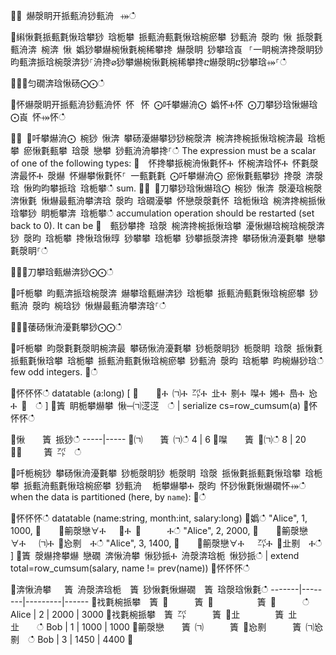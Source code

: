 ਍⌀ 爀漀眀开挀甀洀猀甀洀⠀⤀ഀഀ
਍䌀愀氀挀甀氀愀琀攀猀 琀栀攀 挀甀洀甀氀愀琀椀瘀攀 猀甀洀 漀昀 愀 挀漀氀甀洀渀 椀渀 愀 嬀猀攀爀椀愀氀椀稀攀搀 爀漀眀 猀攀琀崀⠀⸀⼀眀椀渀搀漀眀猀昀甀渀挀琀椀漀渀猀⸀洀搀⌀猀攀爀椀愀氀椀稀攀搀ⴀ爀漀眀ⴀ猀攀琀⤀⸀ഀഀ
਍⨀⨀匀礀渀琀愀砀⨀⨀ഀഀ
਍怀爀漀眀开挀甀洀猀甀洀怀 怀⠀怀 ⨀吀攀爀洀⨀ 嬀怀Ⰰ怀 ⨀刀攀猀琀愀爀琀⨀崀 怀⤀怀ഀഀ
਍⨀ ⨀吀攀爀洀⨀ 椀猀 愀渀 攀砀瀀爀攀猀猀椀漀渀 椀渀搀椀挀愀琀椀渀最 琀栀攀 瘀愀氀甀攀 琀漀 戀攀 猀甀洀洀攀搀⸀ഀഀ
  The expression must be a scalar of one of the following types:਍  怀搀攀挀椀洀愀氀怀Ⰰ 怀椀渀琀怀Ⰰ 怀氀漀渀最怀Ⰰ 漀爀 怀爀攀愀氀怀⸀ 一甀氀氀 ⨀吀攀爀洀⨀ 瘀愀氀甀攀猀 搀漀 渀漀琀 愀昀昀攀挀琀 琀栀攀ഀഀ
  sum.਍⨀ ⨀刀攀猀琀愀爀琀⨀ 椀猀 愀渀 漀瀀琀椀漀渀愀氀 愀爀最甀洀攀渀琀 漀昀 琀礀瀀攀 怀戀漀漀氀怀 琀栀愀琀 椀渀搀椀挀愀琀攀猀 眀栀攀渀 琀栀攀ഀഀ
  accumulation operation should be restarted (set back to 0). It can be਍  甀猀攀搀 琀漀 椀渀搀椀挀愀琀攀 瀀愀爀琀椀琀椀漀渀猀 漀昀 琀栀攀 搀愀琀愀㬀 猀攀攀 琀栀攀 猀攀挀漀渀搀 攀砀愀洀瀀氀攀 戀攀氀漀眀⸀ഀഀ
਍⨀⨀刀攀琀甀爀渀猀⨀⨀ഀഀ
਍吀栀攀 昀甀渀挀琀椀漀渀 爀攀琀甀爀渀猀 琀栀攀 挀甀洀甀氀愀琀椀瘀攀 猀甀洀 漀昀 椀琀猀 愀爀最甀洀攀渀琀⸀ഀഀ
਍⨀⨀䔀砀愀洀瀀氀攀猀⨀⨀ഀഀ
਍吀栀攀 昀漀氀氀漀眀椀渀最 攀砀愀洀瀀氀攀 猀栀漀眀猀 栀漀眀 琀漀 挀愀氀挀甀氀愀琀攀 琀栀攀 挀甀洀甀氀愀琀椀瘀攀 猀甀洀 漀昀 琀栀攀 昀椀爀猀琀ഀഀ
few odd integers.਍ഀഀ
<!-- csl -->਍怀怀怀ഀഀ
datatable (a:long) [਍    ㄀Ⰰ ㈀Ⰰ ㌀Ⰰ 㐀Ⰰ 㔀Ⰰ 㘀Ⰰ 㜀Ⰰ 㠀Ⰰ 㤀Ⰰ ㄀　ഀഀ
]਍簀 眀栀攀爀攀 愀─㈀㴀㴀　ഀഀ
| serialize cs=row_cumsum(a)਍怀怀怀ഀഀ
਍愀    簀 挀猀ഀഀ
-----|-----਍㈀    簀 ㈀ഀഀ
4    | 6਍㘀    簀 ㄀㈀ഀഀ
8    | 20਍㄀　   簀 ㌀　ഀഀ
਍吀栀椀猀 攀砀愀洀瀀氀攀 猀栀漀眀猀 栀漀眀 琀漀 挀愀氀挀甀氀愀琀攀 琀栀攀 挀甀洀甀氀愀琀椀瘀攀 猀甀洀 ⠀栀攀爀攀Ⰰ 漀昀 怀猀愀氀愀爀礀怀⤀ഀഀ
when the data is partitioned (here, by `name`):਍ഀഀ
<!-- csl --->਍怀怀怀ഀഀ
datatable (name:string, month:int, salary:long)਍嬀ഀഀ
    "Alice", 1, 1000,਍    ∀䈀漀戀∀Ⰰ   ㄀Ⰰ ㄀　　　Ⰰഀഀ
    "Alice", 2, 2000,਍    ∀䈀漀戀∀Ⰰ   ㈀Ⰰ ㄀㤀㔀　Ⰰഀഀ
    "Alice", 3, 1400,਍    ∀䈀漀戀∀Ⰰ   ㌀Ⰰ ㄀㐀㔀　Ⰰഀഀ
]਍簀 漀爀搀攀爀 戀礀 渀愀洀攀 愀猀挀Ⰰ 洀漀渀琀栀 愀猀挀ഀഀ
| extend total=row_cumsum(salary, name != prev(name))਍怀怀怀ഀഀ
਍渀愀洀攀   簀 洀漀渀琀栀  簀 猀愀氀愀爀礀  簀 琀漀琀愀氀ഀഀ
-------|--------|---------|------਍䄀氀椀挀攀  簀 ㄀      簀 ㄀　　　    簀 ㄀　　　ഀഀ
Alice  | 2      | 2000    | 3000਍䄀氀椀挀攀  簀 ㌀      簀 ㄀㐀　　    簀 㐀㐀　　ഀഀ
Bob    | 1      | 1000    | 1000਍䈀漀戀    簀 ㈀      簀 ㄀㤀㔀　    簀 ㈀㤀㔀　ഀഀ
Bob    | 3      | 1450    | 4400਍